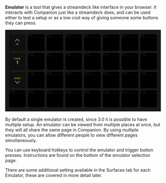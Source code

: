 **Emulator** is a tool that gives a streamdeck like interface in your browser. It interacts with Companion just like a streamdeck does, and can be used either to test a setup or as a low cost way of giving someone some buttons they can press.

![Emulator](images/emulator.png?raw=true 'Emulator')

By default a single emulator is created, since 3.0 it is possible to have multiple setup. An emulator can be viewed from multiple places at once, but they will all share the same page in Companion. By using multiple emulators, you can allow different people to view different pages simultaneously.

You can use keyboard hotkeys to control the emulator and trigger button presses. Instructions are found on the bottom of the emulator selection page.

There are some additional setting available in the Surfaces tab for each Emulator, these are covered in more detail later.
